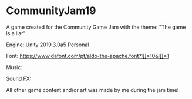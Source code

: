 # CommunityJam19
A game created for the Community Game Jam with the theme: "The game is a liar"

Engine: Unity 2019.3.0a5 Personal

Font: https://www.dafont.com/pt/aldo-the-apache.font?l[]=10&l[]=1

Music:

Sound FX:

All other game content and/or art was made by me during the jam time!

